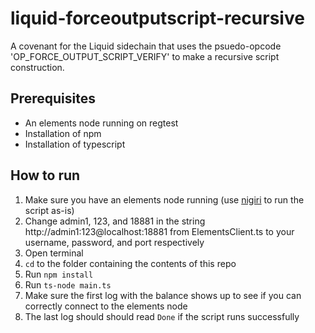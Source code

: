 # liquid-forceoutputscript-recursive

A covenant for the Liquid sidechain that uses the psuedo-opcode 'OP_FORCE_OUTPUT_SCRIPT_VERIFY' to make a recursive script construction.

## Prerequisites
- An elements node running on regtest
- Installation of npm
- Installation of typescript

## How to run
<ol>
<li>Make sure you have an elements node running (use <a href="https://github.com/vulpemventures/nigiri">nigiri</a> to run the script as-is)</li>

<li>Change admin1, 123, and 18881 in the string http://admin1:123@localhost:18881 from ElementsClient.ts to your username, password, and port respectively

<li>Open terminal</li>

<li><code>cd</code> to the folder containing the contents of this repo</li>

<li>Run <code>npm install</code></li>

<li>Run <code>ts-node main.ts</code></li>

<li>Make sure the first log with the balance shows up to see if you can correctly connect to the elements node</li>

<li>The last log should should read <code>Done</code> if the script runs successfully</li>
</ol>